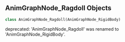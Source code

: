 ## AnimGraphNode_Ragdoll Objects

```python
class AnimGraphNode_Ragdoll(AnimGraphNode_RigidBody)
```

deprecated: 'AnimGraphNode_Ragdoll' was renamed to 'AnimGraphNode_RigidBody'.

<a id="unreal.AnimGraphNode_Root"></a>